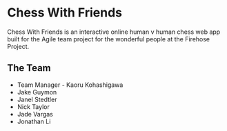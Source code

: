 # Chess With Friends

Chess With Friends is an interactive online human v human chess web app built for the Agile team project for the wonderful people at the Firehose Project.

## The Team
* Team Manager - Kaoru Kohashigawa
* Jake Guymon
* Janel Stedtler
* Nick Taylor
* Jade Vargas
* Jonathan Li
